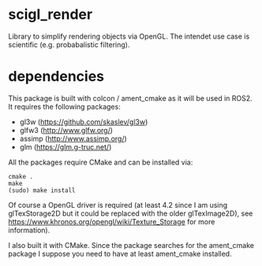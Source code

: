 # scigl_render
Library to simplify rendering objects via OpenGL. The intendet use case is scientific (e.g. probabalistic filtering).

# dependencies
This package is built with colcon / ament_cmake as it will be used in ROS2.
It requires the following packages:

- gl3w (https://github.com/skaslev/gl3w)
- glfw3 (http://www.glfw.org/)
- assimp (http://www.assimp.org/)
- glm (https://glm.g-truc.net/)

All the packages require CMake and can be installed via:
```
cmake .
make
(sudo) make install
``` 

Of course a OpenGL driver is required (at least 4.2 since I am using glTexStorage2D but it could be replaced with the older glTexImage2D), see https://www.khronos.org/opengl/wiki/Texture_Storage for more information).

I also built it with CMake. Since the package searches for the ament_cmake package I suppose you need to have at least ament_cmake installed.

